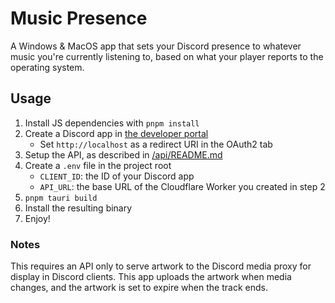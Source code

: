 # Music Presence

A Windows & MacOS app that sets your Discord presence to whatever music you're currently listening to, based on what your player reports to the operating system.

## Usage

1. Install JS dependencies with `pnpm install`
2. Create a Discord app in [the developer portal](https://discord.com/developers/applications)
   - Set `http://localhost` as a redirect URI in the OAuth2 tab
3. Setup the API, as described in [/api/README.md](/api/README.md)
4. Create a `.env` file in the project root
   - `CLIENT_ID`: the ID of your Discord app
   - `API_URL`: the base URL of the Cloudflare Worker you created in step 2
5. `pnpm tauri build`
6. Install the resulting binary
7. Enjoy!

### Notes

This requires an API only to serve artwork to the Discord media proxy for display in Discord clients. This app uploads the artwork when media changes, and the artwork is set to expire when the track ends.
